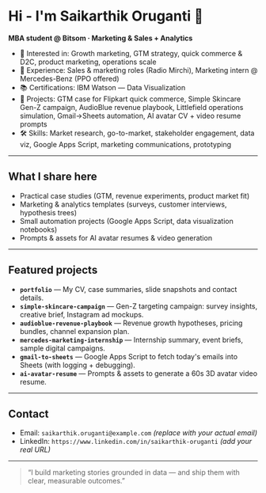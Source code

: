 # Hi - I'm Saikarthik Oruganti 👋
**MBA student @ Bitsom · Marketing & Sales + Analytics**

- 🧭 Interested in: Growth marketing, GTM strategy, quick commerce & D2C, product marketing, operations scale
- 💼 Experience: Sales & marketing roles (Radio Mirchi), Marketing intern @ Mercedes-Benz (PPO offered)
- 📚 Certifications: IBM Watson — Data Visualization
- 🔬 Projects: GTM case for Flipkart quick commerce, Simple Skincare Gen-Z campaign, AudioBlue revenue playbook, Littlefield operations simulation, Gmail→Sheets automation, AI avatar CV + video resume prompts
- 🛠️ Skills: Market research, go-to-market, stakeholder engagement, data viz, Google Apps Script, marketing communications, prototyping

---

## What I share here
- Practical case studies (GTM, revenue experiments, product market fit)
- Marketing & analytics templates (surveys, customer interviews, hypothesis trees)
- Small automation projects (Google Apps Script, data visualization notebooks)
- Prompts & assets for AI avatar resumes & video generation

---

## Featured projects
- **`portfolio`** — My CV, case summaries, slide snapshots and contact details.
- **`simple-skincare-campaign`** — Gen-Z targeting campaign: survey insights, creative brief, Instagram ad mockups.
- **`audioblue-revenue-playbook`** — Revenue growth hypotheses, pricing bundles, channel expansion plan.
- **`mercedes-marketing-internship`** — Internship summary, event briefs, sample digital campaigns.
- **`gmail-to-sheets`** — Google Apps Script to fetch today's emails into Sheets (with logging + debugging).
- **`ai-avatar-resume`** — Prompts & assets to generate a 60s 3D avatar video resume.

---

## Contact
- Email: `saikarthik.oruganti@example.com`  _(replace with your actual email)_
- LinkedIn: `https://www.linkedin.com/in/saikarthik-oruganti` _(add your real URL)_

---

> “I build marketing stories grounded in data — and ship them with clear, measurable outcomes.”  
